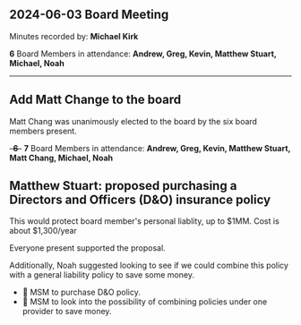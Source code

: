 ## 2024-06-03 Board Meeting

Minutes recorded by: **Michael Kirk**

**6** Board Members in attendance: **Andrew, Greg, Kevin, Matthew Stuart, Michael, Noah**

---

## Add Matt Change to the board

Matt Chang was unanimously elected to the board by the six board members present.

~~-**6**-~~ **7** Board Members in attendance: **Andrew, Greg, Kevin, Matthew Stuart, Matt Chang, Michael, Noah**

## Matthew Stuart: proposed purchasing a Directors and Officers (D&O) insurance policy

This would protect board member's personal liablity, up to $1MM.
Cost is about $1,300/year

Everyone present supported the proposal.

Additionally, Noah suggested looking to see if we could combine this policy with a general liability policy to save some money.

* 👷 MSM to purchase D&O policy.
* 👷 MSM to look into the possibility of combining policies under one provider to save money.

